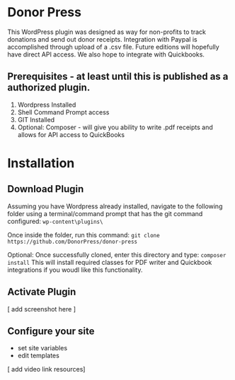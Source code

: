 Donor Press
===========
This WordPress plugin was designed as way for non-profits to track donations and send out donor receipts.
Integration with Paypal is accomplished through upload of a .csv file. Future editions will hopefully have direct API access. We also hope to integrate with Quickbooks.
## Prerequisites - at least until this is published as a authorized plugin.
1. Wordpress Installed
2. Shell Command Prompt access
3. GIT Installed
4. Optional: Composer - will give you ability to write .pdf receipts and allows for API access to QuickBooks

# Installation
## Download Plugin
Assuming you have Wordpress already installed, navigate to the following folder using a terminal/command prompt that has the git command configured:
`wp-content\plugins\`

Once inside the folder, run this command:
`git clone https://github.com/DonorPress/donor-press`

Optional: Once successfully cloned, enter this directory and type:
`composer install`
This will install required classes for PDF writer and Quickbook integrations if you woudl like this functionality.
## Activate Plugin
[ add screenshot here ]

## Configure your site
- set site variables
- edit templates

[ add video link resources]
